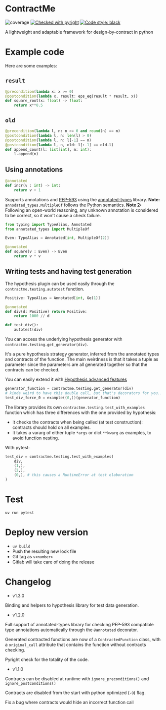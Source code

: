 # ContractMe

![coverage](https://gitlab.com/leogermond/contractme/badges/main/coverage.svg?job=checks)
[![Checked with pyright](https://microsoft.github.io/pyright/img/pyright_badge.svg)](https://microsoft.github.io/pyright/)
[![Code style: black](https://img.shields.io/badge/code%20style-black-000000.svg)](ttps://github.com/psf/black)

A lightweight and adaptable framework for design-by-contract in python

# Example code

Here are some examples:

## `result`

```python
@precondition(lambda x: x >= 0)
@postcondition(lambda x, result: eps_eq(result * result, x))
def square_root(x: float) -> float:
    return x**0.5
```

## `old`

```python
@precondition(lambda l, n: n >= 0 and round(n) == n)
@postcondition(lambda l, n: len(l) > 0)
@postcondition(lambda l, n: l[-1] == n)
@postcondition(lambda l, n, old: l[:-1] == old.l)
def append_count(l: list[int], n: int):
    l.append(n)
```

## Using annotations

```python
@annotated
def incr(v : int) -> int:
    return v + 1
```

Supports annotations and [PEP-593](https://peps.python.org/pep-0593/)
using the [annotated-types](https://pypi.org/project/annotated-types/) library.
**Note:** `annodated_types.MultipleOf` follows the Python semantics.
**Note 2:** Following an open-world reasoning, any unknown annotation is considered
to be correct, so it won't cause a check failure.

```python
from typing import TypeAlias, Annotated
from annotated_types import MultipleOf

Even: TypeAlias = Annotated[int, MultipleOf(2)]

@annotated
def square(v : Even) -> Even
    return v * v
```

## Writing tests and having test generation

The hypothesis plugin can be used easily through the `contractme.testing.autotest`
function.

```python
Positive: TypeAlias = Annotated[int, Ge(1)]

@annotated
def div(d: Positive) return Positive:
    return 1000 // d

def test_div():
    autotest(div)
```

You can access the underlying hypothesis generator with `contractme.testing.get_generator(div)`.

It's a pure hypothesis strategy generator, inferred from the annotated types and
contracts of the function. The main weirdness is that it takes a tuple as parameter since
the parameters are all generated together so that the contracts can be checked.

You can easily extend it with
[Hypothesis advanced features](https://hypothesis.readthedocs.io/en/latest/reference/api.html)

```python
generator_function = contractme.testing.get_generator(div)
# kinda weird to have this double call, but that's decorators for you...
test_div_force_0 = example((0,))(generator_function)
```

The library provides its own `contractme.testing.test_with_examples` function which has three differences
with the one provided by hypothesis:

* It checks the contracts when being called (at test construction): contracts should hold on all
  examples.
* It takes a vararg of either tuple `*args` or dict `**kwarg` as examples, to avoid
  function nesting.

With pytest:
```python
test_div = contractme.testing.test_with_examples(
    div,
    (1,),
    (2,),
    (0,), # this causes a RuntimeError at test elaboration
)
```

# Test

`uv run pytest`

# Deploy new version

* `uv build`
* Push the resulting new lock file
* Git tag as `v<number>`
* Gitlab will take care of doing the release

# Changelog

* v1.3.0

Binding and helpers to hypothesis library for test data generation.

* v1.2.0

Full support of annotated-types library for checking PEP-593 compatible type annotations
automatically through the `@annotated` decorator.

Generated contracted functions are now of a `ContractedFunction` class, with a `original_call`
attribute that contains the function without contracts checking.

Pyright check for the totality of the code.

* v1.1.0

Contracts can be disabled at runtime with `ignore_preconditions()` and `ignore_postconditions()`

Contracts are disabled from the start with python optimized (`-O`) flag.

Fix a bug where contracts would hide an incorrect function call
